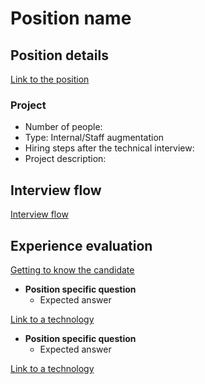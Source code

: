 # Position name

## Position details

[Link to the position](https://the_position_link.md)

### Project

- Number of people:
- Type: Internal/Staff augmentation
- Hiring steps after the technical interview:
- Project description:

## Interview flow

[Interview flow](https://github.com/codelittinc/engineering-hiring/blob/master/interview%20flow.md)

## Experience evaluation

[Getting to know the candidate](https://github.com/codelittinc/engineering-hiring/blob/master/getting%20to%20know%20the%20candidate.md)

* **Position specific question**
    * Expected answer

[Link to a technology](https://the_github_link.md)

* **Position specific question**
    * Expected answer

[Link to a technology](https://the_github_link.md)
